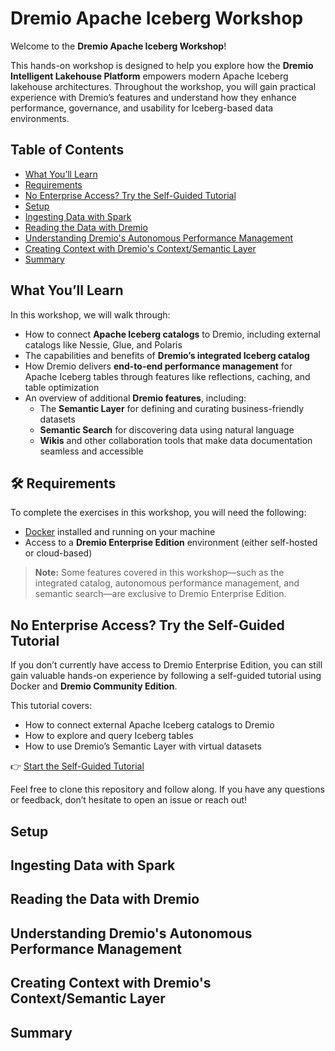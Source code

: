 # Dremio Apache Iceberg Workshop

Welcome to the **Dremio Apache Iceberg Workshop**!

This hands-on workshop is designed to help you explore how the **Dremio Intelligent Lakehouse Platform** empowers modern Apache Iceberg lakehouse architectures. Throughout the workshop, you will gain practical experience with Dremio’s features and understand how they enhance performance, governance, and usability for Iceberg-based data environments.

## Table of Contents

- [What You’ll Learn](#what-youll-learn)
- [Requirements](#-requirements)
- [No Enterprise Access? Try the Self-Guided Tutorial](#no-enterprise-access-try-the-self-guided-tutorial)
- [Setup](#setup)
- [Ingesting Data with Spark](#ingesting-data-with-spark)
- [Reading the Data with Dremio](#reading-the-data-with-dremio)
- [Understanding Dremio's Autonomous Performance Management](#understanding-dremios-autonomous-performance-management)
- [Creating Context with Dremio's Context/Semantic Layer](#creating-context-with-dremios-contextsemantic-layer)
- [Summary](#summary)


## What You’ll Learn

In this workshop, we will walk through:

- How to connect **Apache Iceberg catalogs** to Dremio, including external catalogs like Nessie, Glue, and Polaris
- The capabilities and benefits of **Dremio’s integrated Iceberg catalog**
- How Dremio delivers **end-to-end performance management** for Apache Iceberg tables through features like reflections, caching, and table optimization
- An overview of additional **Dremio features**, including:
  - The **Semantic Layer** for defining and curating business-friendly datasets
  - **Semantic Search** for discovering data using natural language
  - **Wikis** and other collaboration tools that make data documentation seamless and accessible

## 🛠 Requirements

To complete the exercises in this workshop, you will need the following:

- [Docker](https://www.docker.com/) installed and running on your machine
- Access to a **Dremio Enterprise Edition** environment (either self-hosted or cloud-based)

> **Note:** Some features covered in this workshop—such as the integrated catalog, autonomous performance management, and semantic search—are exclusive to Dremio Enterprise Edition.

## No Enterprise Access? Try the Self-Guided Tutorial

If you don’t currently have access to Dremio Enterprise Edition, you can still gain valuable hands-on experience by following a self-guided tutorial using Docker and **Dremio Community Edition**.

This tutorial covers:

- How to connect external Apache Iceberg catalogs to Dremio
- How to explore and query Iceberg tables
- How to use Dremio’s Semantic Layer with virtual datasets

👉 [Start the Self-Guided Tutorial](https://drmevn.fyi/lakehouse-on-laptop-ce)

Feel free to clone this repository and follow along. If you have any questions or feedback, don’t hesitate to open an issue or reach out!

## Setup


## Ingesting Data with Spark


## Reading the Data with Dremio



## Understanding Dremio's Autonomous Performance Management



## Creating Context with Dremio's Context/Semantic Layer



## Summary
